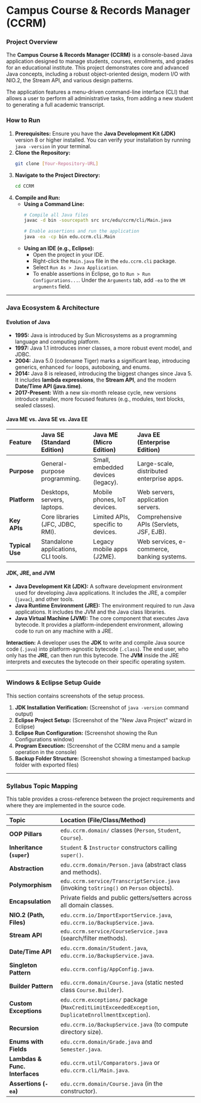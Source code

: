 # Campus Course & Records Manager (CCRM)

### Project Overview

The **Campus Course & Records Manager (CCRM)** is a console-based Java application designed to manage students, courses, enrollments, and grades for an educational institute. This project demonstrates core and advanced Java concepts, including a robust object-oriented design, modern I/O with NIO.2, the Stream API, and various design patterns.

The application features a menu-driven command-line interface (CLI) that allows a user to perform all administrative tasks, from adding a new student to generating a full academic transcript.

### How to Run

1.  **Prerequisites:** Ensure you have the **Java Development Kit (JDK)** version 8 or higher installed. You can verify your installation by running `java -version` in your terminal.
2.  **Clone the Repository:**
    ```bash
    git clone [Your-Repository-URL]
    ```
3.  **Navigate to the Project Directory:**
    ```bash
    cd CCRM
    ```
4.  **Compile and Run:**
      * **Using a Command Line:**
        ```bash
        # Compile all Java files
        javac -d bin -sourcepath src src/edu/ccrm/cli/Main.java

        # Enable assertions and run the application
        java -ea -cp bin edu.ccrm.cli.Main
        ```
      * **Using an IDE (e.g., Eclipse):**
          * Open the project in your IDE.
          * Right-click the `Main.java` file in the `edu.ccrm.cli` package.
          * Select `Run As > Java Application`.
          * To enable assertions in Eclipse, go to `Run > Run Configurations...`. Under the `Arguments` tab, add `-ea` to the `VM arguments` field.

-----

### Java Ecosystem & Architecture

#### Evolution of Java

  * **1995:** Java is introduced by Sun Microsystems as a programming language and computing platform.
  * **1997:** Java 1.1 introduces inner classes, a more robust event model, and JDBC.
  * **2004:** Java 5.0 (codename Tiger) marks a significant leap, introducing generics, enhanced `for` loops, autoboxing, and enums.
  * **2014:** Java 8 is released, introducing the biggest changes since Java 5. It includes **lambda expressions**, the **Stream API**, and the modern **Date/Time API (java.time)**.
  * **2017-Present:** With a new six-month release cycle, new versions introduce smaller, more focused features (e.g., modules, text blocks, sealed classes).

#### Java ME vs. Java SE vs. Java EE

| Feature | **Java SE (Standard Edition)** | **Java ME (Micro Edition)** | **Java EE (Enterprise Edition)** |
| :--- | :--- | :--- | :--- |
| **Purpose** | General-purpose programming. | Small, embedded devices (legacy). | Large-scale, distributed enterprise apps. |
| **Platform** | Desktops, servers, laptops. | Mobile phones, IoT devices. | Web servers, application servers. |
| **Key APIs** | Core libraries (JFC, JDBC, RMI). | Limited APIs, specific to devices. | Comprehensive APIs (Servlets, JSF, EJB). |
| **Typical Use**| Standalone applications, CLI tools. | Legacy mobile apps (J2ME). | Web services, e-commerce, banking systems. |

#### JDK, JRE, and JVM

  * **Java Development Kit (JDK):** A software development environment used for developing Java applications. It includes the JRE, a compiler (`javac`), and other tools.
  * **Java Runtime Environment (JRE):** The environment required to run Java applications. It includes the JVM and the Java class libraries.
  * **Java Virtual Machine (JVM):** The core component that executes Java bytecode. It provides a platform-independent environment, allowing code to run on any machine with a JRE.

**Interaction:** A developer uses the **JDK** to write and compile Java source code (`.java`) into platform-agnostic bytecode (`.class`). The end user, who only has the **JRE**, can then run this bytecode. The **JVM** inside the JRE interprets and executes the bytecode on their specific operating system.

-----

### Windows & Eclipse Setup Guide

This section contains screenshots of the setup process.

1.  **JDK Installation Verification:** (Screenshot of `java -version` command output)
2.  **Eclipse Project Setup:** (Screenshot of the "New Java Project" wizard in Eclipse)
3.  **Eclipse Run Configuration:** (Screenshot showing the Run Configurations window)
4.  **Program Execution:** (Screenshot of the CCRM menu and a sample operation in the console)
5.  **Backup Folder Structure:** (Screenshot showing a timestamped backup folder with exported files)

-----

### Syllabus Topic Mapping

This table provides a cross-reference between the project requirements and where they are implemented in the source code.

| Topic | Location (File/Class/Method) |
| :--- | :--- |
| **OOP Pillars** | `edu.ccrm.domain/` classes (`Person`, `Student`, `Course`). |
| **Inheritance (`super`)** | `Student` & `Instructor` constructors calling `super()`. |
| **Abstraction** | `edu.ccrm.domain/Person.java` (abstract class and methods). |
| **Polymorphism** | `edu.ccrm.service/TranscriptService.java` (invoking `toString()` on `Person` objects). |
| **Encapsulation** | Private fields and public getters/setters across all domain classes. |
| **NIO.2 (Path, Files)** | `edu.ccrm.io/ImportExportService.java`, `edu.ccrm.io/BackupService.java`. |
| **Stream API** | `edu.ccrm.service/CourseService.java` (search/filter methods). |
| **Date/Time API** | `edu.ccrm.domain/Student.java`, `edu.ccrm.io/BackupService.java`. |
| **Singleton Pattern** | `edu.ccrm.config/AppConfig.java`. |
| **Builder Pattern** | `edu.ccrm.domain/Course.java` (static nested class `Course.Builder`). |
| **Custom Exceptions** | `edu.ccrm.exceptions/` package (`MaxCreditLimitExceededException`, `DuplicateEnrollmentException`). |
| **Recursion** | `edu.ccrm.io/BackupService.java` (to compute directory size). |
| **Enums with Fields** | `edu.ccrm.domain/Grade.java` and `Semester.java`. |
| **Lambdas & Func. Interfaces** | `edu.ccrm.util/Comparators.java` or `edu.ccrm.cli/Main.java`. |
| **Assertions (`-ea`)** | `edu.ccrm.domain/Course.java` (in the constructor). |

